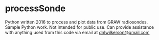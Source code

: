 # processSonde
Python written 2016 to process and plot data from GRAW radiosondes.
Sample Python work. Not intended for public use. Can provide assistance
with anything used from this code via email at dnlwilkerson@gmail.com
